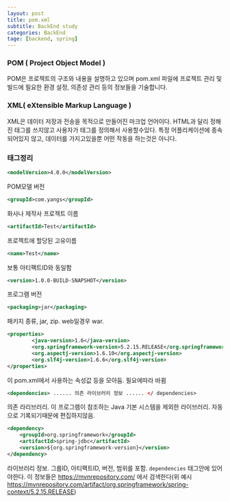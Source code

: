 ```yaml
---
layout: post
title: pom.xml
subtitle: BackEnd study
categories: BackEnd
tage: [backend, spring]
---
```


### POM ( Project Object Model )
POM은 프로젝트의 구조와 내용을 설명하고 있으며 pom.xml 파일에 프로젝트 관리 및 빌드에 필요한 환경 설정, 의존성 관리 등의 정보들을 기술합니다.

### XML( eXtensible Markup Language )
XML은 데이터 저장과 전송을 목적으로 만들어진 마크업 언어이다. HTML과 달리 정해진 태그를 쓰지않고 사용자가 태그를 정의해서 사용할수있다.
특정 어플리케이션에 종속되어있지 않고, 데이터를 가지고있을뿐 어떤 작동을 하는것은 아니다.




### 태그정리
```xml
<modelVersion>4.0.0</modelVersion>
```
POM모델 버전

```xml
<groupId>com.yangs</groupId>
```
화사나 제작사 프로젝트 이름

```xml
<artifactId>Test</artifactId>
```
프로젝트에 할당된 고유이름

```xml
<name>Test</name>
```
보통 아티팩트ID와 동일함

```xml
<version>1.0.0-BUILD-SNAPSHOT</version>
```
프로그램 버전

```xml
<packaging>jar</packaging>
```
패키지 종류, jar, zip. web일경우 war.


```xml
<properties>
		<java-version>1.6</java-version>
		<org.springframework-version>5.2.15.RELEASE</org.springframework-version>
		<org.aspectj-version>1.6.10</org.aspectj-version>
		<org.slf4j-version>1.6.6</org.slf4j-version>
</properties>
```
이 pom.xml에서 사용하는 속성값 등을 모아둠. 필요에따라 바뀜

```xml
<dependencies> ...... 의존 라이브러리 정보 ...... </ dependencies>
```
의존 라리브러리. 이 프로그램이 참조하는 Java 기본 시스템을 제외한 라이브러리. 자동으로 기록되기때문에 편집하지않음.

```xml
<dependency>
	<groupId>org.springframework</groupId>
	<artifactId>spring-jdbc</artifactId>
	<version>${org.springframework-version}</version>
</dependency>
```
라이브러리 정보. 그룹ID, 아티팩트ID, 버전, 범위를 포함.  `dependencies` 태그안에 있어야한다.
이 정보들은 https://mvnrepository.com/ 에서 검색한다(위 예시 https://mvnrepository.com/artifact/org.springframework/spring-context/5.2.15.RELEASE)




